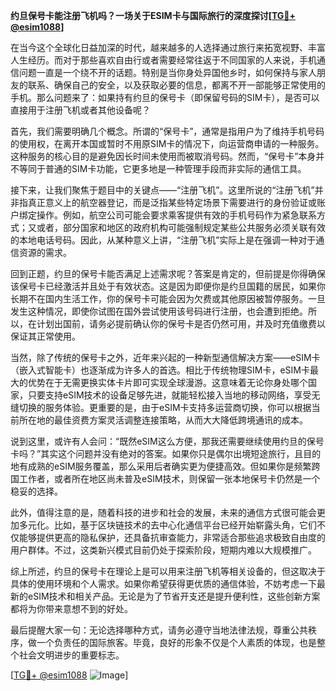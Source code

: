 **约旦保号卡能注册飞机吗？一场关于ESIM卡与国际旅行的深度探讨[[TG💪+ @esim1088](https://t.me/s/esim1088)]**

在当今这个全球化日益加深的时代，越来越多的人选择通过旅行来拓宽视野、丰富人生经历。而对于那些喜欢自由行或者需要经常往返于不同国家的人来说，手机通信问题一直是一个绕不开的话题。特别是当你身处异国他乡时，如何保持与家人朋友的联系、确保自己的安全，以及获取必要的信息，都离不开一部能够正常使用的手机。那么问题来了：如果持有约旦的保号卡（即保留号码的SIM卡），是否可以直接用于注册飞机或者其他设备呢？

首先，我们需要明确几个概念。所谓的“保号卡”，通常是指用户为了维持手机号码的使用权，在离开本国或暂时不用原SIM卡的情况下，向运营商申请的一种服务。这种服务的核心目的是避免因长时间未使用而被取消号码。然而，“保号卡”本身并不等同于普通的SIM卡功能，它更多地是一种管理手段而非实际的通信工具。

接下来，让我们聚焦于题目中的关键点——“注册飞机”。这里所说的“注册飞机”并非指真正意义上的航空器登记，而是泛指某些特定场景下需要进行的身份验证或账户绑定操作。例如，航空公司可能会要求乘客提供有效的手机号码作为紧急联系方式；又或者，部分国家和地区的政府机构可能强制规定某些公共服务必须关联有效的本地电话号码。因此，从某种意义上讲，“注册飞机”实际上是在强调一种对于通信资源的需求。

回到正题，约旦的保号卡能否满足上述需求呢？答案是肯定的，但前提是你得确保该保号卡已经激活并且处于有效状态。这是因为即便你是约旦国籍的居民，如果你长期不在国内生活工作，你的保号卡可能会因为欠费或其他原因被暂停服务。一旦发生这种情况，即使你试图在国外尝试使用该号码进行注册，也会遭到拒绝。所以，在计划出国前，请务必提前确认你的保号卡是否仍然可用，并及时充值缴费以保证其正常使用。

当然，除了传统的保号卡之外，近年来兴起的一种新型通信解决方案——eSIM卡（嵌入式智能卡）也逐渐成为许多人的首选。相比于传统物理SIM卡，eSIM卡最大的优势在于无需更换实体卡片即可实现全球漫游。这意味着无论你身处哪个国家，只要支持eSIM技术的设备足够先进，就能轻松接入当地的移动网络，享受无缝切换的服务体验。更重要的是，由于eSIM卡支持多运营商切换，你可以根据当前所在地的最佳资费方案灵活调整连接策略，从而大大降低跨境通讯的成本。

说到这里，或许有人会问：“既然eSIM这么方便，那我还需要继续使用约旦的保号卡吗？”其实这个问题并没有绝对的答案。如果你只是偶尔出境短途旅行，且目的地有成熟的eSIM服务覆盖，那么采用后者确实更为便捷高效。但如果你是频繁跨国工作者，或者所在地区尚未普及eSIM技术，则保留一张本地保号卡仍然是一个稳妥的选择。

此外，值得注意的是，随着科技的进步和社会的发展，未来的通信方式很可能会更加多元化。比如，基于区块链技术的去中心化通信平台已经开始崭露头角，它们不仅能够提供更高的隐私保护，还具备抗审查能力，非常适合那些追求极致自由度的用户群体。不过，这类新兴模式目前仍处于探索阶段，短期内难以大规模推广。

综上所述，约旦的保号卡在理论上是可以用来注册飞机等相关设备的，但这取决于具体的使用环境和个人需求。如果你希望获得更优质的通信体验，不妨考虑一下最新的eSIM技术和相关产品。无论是为了节省开支还是提升便利性，这些创新方案都将为你带来意想不到的好处。

最后提醒大家一句：无论选择哪种方式，请务必遵守当地法律法规，尊重公共秩序，做一个负责任的国际旅客。毕竟，良好的形象不仅是个人素质的体现，也是整个社会文明进步的重要标志。

[[TG💪+ @esim1088](https://t.me/s/esim1088) ![Image](https://i.postimg.cc/4NQfJmqS/Snipaste-2025-05-13-00-14-12.png)]